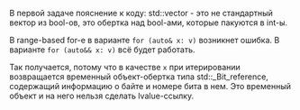 В первой задаче пояснение к коду:
std::vector<bool> - это не стандартный вектор из bool-ов, это обертка над bool-ами, которые пакуются в int-ы.

В range-based for-е в варианте `for (auto& x: v)` возникнет ошибка. В варианте `for (auto&& x: v)` всё будет работать.

Так получается, потому что в качестве `x` при итерировании возвращается временный объект-обертка типа std::_Bit_reference, содержащий информацию о байте и номере бита в нем. Это временный объект и на него нельзя сделать lvalue-ссылку.
